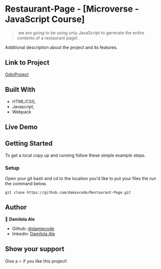 # Restaurant-Page - [Microverse - JavaScript Course]

> ​  we are going to be using only JavaScript to generate the entire contents of a restaurant page!.

<!-- ![screenshot](TicTacToe.png ) -->

Additional description about the project and its features.

## Link to Project
[OdinProject](https://www.theodinproject.com/courses/javascript/lessons/restaurant-page)

## Built With

- HTML/CSS,
- Javascript,
- Webpack

## Live Demo

<!-- [Live Demo Link](https://rawcdn.githack.com/damiecode/Tic-Tac-Toe-Js/ae91a6112a67103254fe556cf2b11d5712f1b1b1/index.html ) -->


## Getting Started

To get a local copy up and running follow these simple example steps.

### Setup

Open your git bash and cd to the location you'd like to put your files the run the command below.

```console
git clone https://github.com/damiecode/Restaurant-Page.git
```

## Author

👤 **Damilola Ale**

- Github: [@damiecode](https://github.com/damiecode)
- linkedin: [Damilola Ale](https://linkedin.com/in/damiecode/)

## Show your support

Give a ⭐️ if you like this project!
